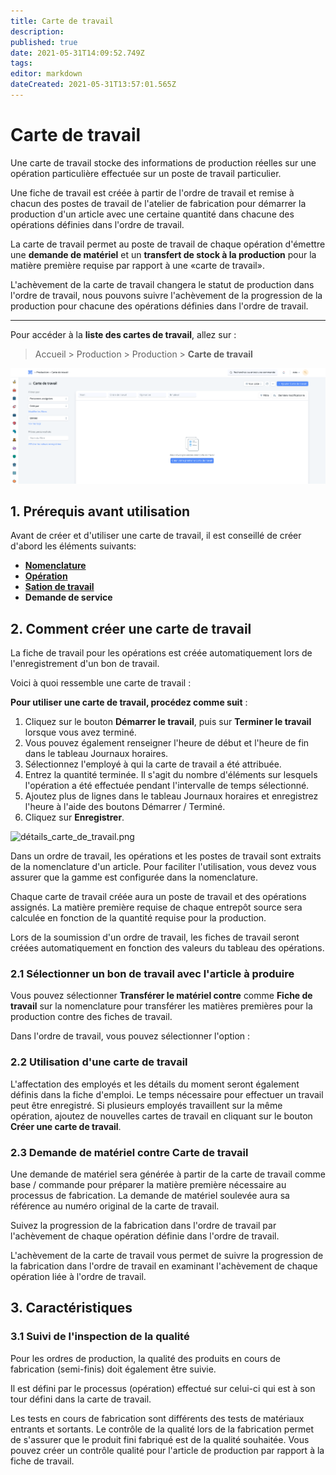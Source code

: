 ```yaml
---
title: Carte de travail
description: 
published: true
date: 2021-05-31T14:09:52.749Z
tags: 
editor: markdown
dateCreated: 2021-05-31T13:57:01.565Z
---
```


# Carte de travail

Une carte de travail stocke des informations de production réelles sur une opération particulière effectuée sur un poste de travail particulier.

Une fiche de travail est créée à partir de l'ordre de travail et remise à chacun des postes de travail de l'atelier de fabrication pour démarrer la production d'un article avec une certaine quantité dans chacune des opérations définies dans l'ordre de travail.

La carte de travail permet au poste de travail de chaque opération d'émettre une **demande de matériel** et un **transfert de stock à la production** pour la matière première requise par rapport à une «carte de travail».

L'achèvement de la carte de travail changera le statut de production dans l'ordre de travail, nous pouvons suivre l'achèvement de la progression de la production pour chacune des opérations définies dans l'ordre de travail.

---

Pour accéder à la **liste des cartes de travail**, allez sur :

> Accueil > Production > Production > **Carte de travail**

![liste_carte_de_travail.png](/content/manufacturing/job-card/liste_carte_de_travail.png)

## 1. Prérequis avant utilisation

Avant de créer et d'utiliser une carte de travail, il est conseillé de créer d'abord les éléments suivants:

- **[Nomenclature](/manufacturing/bill-of-materials)**
- **[Opération](/manufacturing/operation)**
- **[Sation de travail](/manufacturing/workstation)**
- **Demande de service**

## 2. Comment créer une carte de travail

La fiche de travail pour les opérations est créée automatiquement lors de l'enregistrement d'un bon de travail.

Voici à quoi ressemble une carte de travail :

**Pour utiliser une carte de travail, procédez comme suit** :

1. Cliquez sur le bouton **Démarrer le travail**, puis sur **Terminer le travail** lorsque vous avez terminé.
2. Vous pouvez également renseigner l'heure de début et l'heure de fin dans le tableau Journaux horaires.
3. Sélectionnez l'employé à qui la carte de travail a été attribuée.
4. Entrez la quantité terminée. Il s'agit du nombre d'éléments sur lesquels l'opération a été effectuée pendant l'intervalle de temps sélectionné.
5. Ajoutez plus de lignes dans le tableau Journaux horaires et enregistrez l'heure à l'aide des boutons Démarrer / Terminé.
6. Cliquez sur **Enregistrer**.

![détails_carte_de_travail.png](/content/manufacturing/job-card/détails_carte_de_travail.png)

Dans un ordre de travail, les opérations et les postes de travail sont extraits de la nomenclature d'un article. Pour faciliter l'utilisation, vous devez vous assurer que la gamme est configurée dans la nomenclature.

Chaque carte de travail créée aura un poste de travail et des opérations assignés. La matière première requise de chaque entrepôt source sera calculée en fonction de la quantité requise pour la production.

Lors de la soumission d'un ordre de travail, les fiches de travail seront créées automatiquement en fonction des valeurs du tableau des opérations.

### 2.1 Sélectionner un bon de travail avec l'article à produire

Vous pouvez sélectionner **Transférer le matériel contre** comme **Fiche de travail** sur la nomenclature pour transférer les matières premières pour la production contre des fiches de travail.

Dans l'ordre de travail, vous pouvez sélectionner l'option :

### 2.2 Utilisation d'une carte de travail

L'affectation des employés et les détails du moment seront également définis dans la fiche d'emploi. Le temps nécessaire pour effectuer un travail peut être enregistré. Si plusieurs employés travaillent sur la même opération, ajoutez de nouvelles cartes de travail en cliquant sur le bouton **Créer une carte de travail**.

### 2.3 Demande de matériel contre Carte de travail

Une demande de matériel sera générée à partir de la carte de travail comme base / commande pour préparer la matière première nécessaire au processus de fabrication. La demande de matériel soulevée aura sa référence au numéro original de la carte de travail.

Suivez la progression de la fabrication dans l'ordre de travail par l'achèvement de chaque opération définie dans l'ordre de travail.

L'achèvement de la carte de travail vous permet de suivre la progression de la fabrication dans l'ordre de travail en examinant l'achèvement de chaque opération liée à l'ordre de travail.

## 3. Caractéristiques 
### 3.1 Suivi de l'inspection de la qualité 

Pour les ordres de production, la qualité des produits en cours de fabrication (semi-finis) doit également être suivie. 

Il est défini par le processus (opération) effectué sur celui-ci qui est à son tour défini dans la carte de travail. 

Les tests en cours de fabrication sont différents des tests de matériaux entrants et sortants. Le contrôle de la qualité lors de la fabrication permet de s'assurer que le produit fini fabriqué est de la qualité souhaitée. Vous pouvez créer un contrôle qualité pour l'article de production par rapport à la fiche de travail.